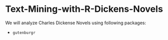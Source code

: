 # Text-Mining-with-R-Dickens-Novels  
We will analyze Charles Dickense Novels using following packages:
- `gutenburgr`  
